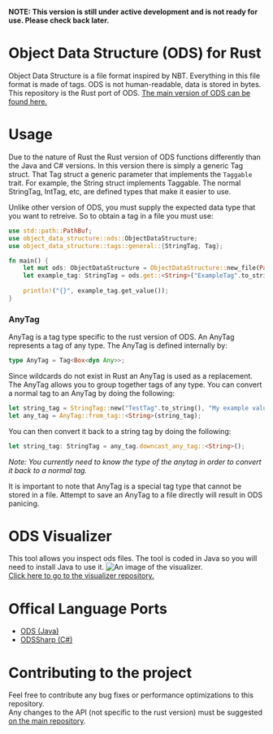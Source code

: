 **NOTE: This version is still under active development and is not ready for use. Please check back later.**
# Object Data Structure (ODS) for Rust
Object Data Structure is a file format inspired by NBT. Everything in this file format is made of tags. ODS is not human-readable, data is stored in bytes.
This repository is the Rust port of ODS. [The main version of ODS can be found here.](https://github.com/ryandw11/ODS)

# Usage
Due to the nature of Rust the Rust version of ODS functions differently than the Java and C# versions. In this version there is simply a generic Tag struct. That Tag struct
a generic parameter that implements the `Taggable` trait. For example, the String struct implements Taggable. The normal StringTag, IntTag, etc, are defined types
that make it easier to use.
  
Unlike other version of ODS, you must supply the expected data type that you want to retreive. So to obtain a tag in a file you must use:
```rust
use std::path::PathBuf;
use object_data_structure::ods::ObjectDataStructure;
use object_data_structure::tags::general::{StringTag, Tag};

fn main() {
    let mut ods: ObjectDataStructure = ObjectDataStructure::new_file(PathBuf::from("./test.ods"));
    let example_tag: StringTag = ods.get::<String>("ExampleTag".to_string()).unwrap();
    
    println!("{}", example_tag.get_value());
}
```

### AnyTag
AnyTag is a tag type specific to the rust version of ODS. An AnyTag represents a tag of any type. The AnyTag is defined internally by:
```rust
type AnyTag = Tag<Box<dyn Any>>;
```
Since wildcards do not exist in Rust an AnyTag is used as a replacement. The AnyTag allows you to group together tags of any type. You can convert a normal tag to an AnyTag by doing the following:
```rust
let string_tag = StringTag::new("TestTag".to_string(), "My example value.".to_string());
let any_tag = AnyTag::from_tag::<String>(string_tag);
```
You can then convert it back to a string tag by doing the following:
```rust
let string_tag: StringTag = any_tag.downcast_any_tag::<String>();
```
*Note: You currently need to know the type of the anytag in order to convert it back to a normal tag.*  
  
It is important to note that AnyTag is a special tag type that cannot be stored in a file. Attempt to save an AnyTag to a file directly will result in ODS panicing.

# ODS Visualizer
This tool allows you inspect ods files. The tool is coded in Java so you will need to install Java to use it.
![An image of the visualizer.](https://img.ryandw11.com/raw/oxoijtnok.png)  
[Click here to go to the visualizer repository.](https://github.com/ryandw11/ODS_Visualizer)  

# Offical Language Ports
- [ODS (Java)](https://github.com/ryandw11/ODS)
- [ODSSharp (C#)](https://github.com/ryandw11/ODSSharp)

# Contributing to the project
Feel free to contribute any bug fixes or performance optimizations to this repository.  
Any changes to the API (not specific to the rust version) must be suggested [on the main repository](https://github.com/ryandw11/ODS).
